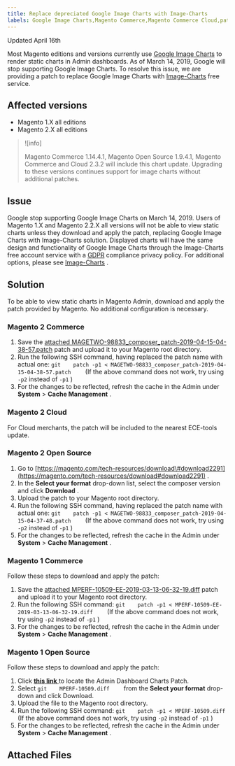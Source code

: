 ```yaml
---
title: Replace depreciated Google Image Charts with Image-Charts
labels: Google Image Charts,Magento Commerce,Magento Commerce Cloud,patch,troubleshooting
---
```


Updated April 16th

Most Magento editions and versions currently use [Google Image Charts](https://developers.google.com/chart/image/) to render static charts in Admin dashboards. As of March 14, 2019, Google will stop supporting Google Image Charts. To resolve this issue, we are providing a patch to replace Google Image Charts with [Image-Charts](https://www.image-charts.com/) free service.

## Affected versions

* Magento 1.X all editions
* Magento 2.X all editions

>![info]
>
>Magento Commerce 1.14.4.1, Magento Open Source 1.9.4.1, Magento Commerce and Cloud 2.3.2 will include this chart update. Upgrading to these versions continues support for image charts without additional patches.

## Issue

Google stop supporting Google Image Charts on March 14, 2019. Users of Magento 1.X and Magento 2.2.X all versions will not be able to view static charts unless they download and apply the patch, replacing Google Image Charts with Image-Charts solution. Displayed charts will have the same design and functionality of Google Image Charts through the Image-Charts free account service with a [GDPR](https://www.image-charts.com/data-processing-addendum.html) compliance privacy policy. For additional options, please see [Image-Charts](https://www.image-charts.com/) .

## Solution

To be able to view static charts in Magento Admin, download and apply the patch provided by Magento. No additional configuration is necessary.

### Magento 2 Commerce

1. Save the [attached MAGETWO-98833\_composer\_patch-2019-04-15-04-38-57.patch](assets/MAGETWO-98833_composer_patch-2019-04-15-04-38-57.patch.zip) patch and upload it to your Magento root directory.
1. Run the following SSH command, having replaced the patch name with actual one:    ```git    patch -p1 < MAGETWO-98833_composer_patch-2019-04-15-04-38-57.patch    ```    (If the above command does not work, try using `-p2` instead of `-p1` )
1. For the changes to be reflected, refresh the cache in the Admin under **System** > **Cache Management** .

### Magento 2 Cloud

For Cloud merchants, the patch will be included to the nearest ECE-tools update.

### Magento 2 Open Source

1. Go to [https://magento.com/tech-resources/download\#download2291](https://magento.com/tech-resources/download#download2291) .
1. In the **Select your format** drop-down list, select the composer version and click **Download** .
1. Upload the patch to your Magento root directory.
1. Run the following SSH command, having replaced the patch name with actual one:    ```git    patch -p1 < MAGETWO-98833_composer_patch-2019-04-15-04-37-48.patch    ```    (If the above command does not work, try using `-p2` instead of `-p1` )
1. For the changes to be reflected, refresh the cache in the Admin under **System** > **Cache Management** .

### Magento 1 Commerce

Follow these steps to download and apply the patch:

1. Save the [attached MPERF-10509-EE-2019-03-13-06-32-19.diff](assets/MPERF-10509-EE-2019-03-13-06-32-19.diff.zip) patch and upload it to your Magento root directory.
1. Run the following SSH command:    ```git    patch -p1 < MPERF-10509-EE-2019-03-13-06-32-19.diff    ```    (If the above command does not work, try using `-p2` instead of `-p1` )
1. For the changes to be reflected, refresh the cache in the Admin under **System** > **Cache Management** .

### Magento 1 Open Source

Follow these steps to download and apply the patch:

1. Click [ **this link** ](https://magento.com/tech-resources/download#download2283) to locate the Admin Dashboard Charts Patch.
1. Select    ```git    MPERF-10509.diff    ```    from the **Select your format** drop-down and click Download.
1. Upload the file to the Magento root directory.
1. Run the following SSH command:    ```git    patch -p1 < MPERF-10509.diff    ```    (If the above command does not work, try using `-p2` instead of `-p1` )
1. For the changes to be reflected, refresh the cache in the Admin under **System** > **Cache Management** .

## Attached Files

